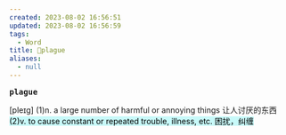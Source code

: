```yaml
---
created: 2023-08-02 16:56:51
updated: 2023-08-02 16:56:59
tags:
  - Word
title: 📖plague
aliases:
  - null
---
```


<pre><strong>plague</strong></pre>
[pleɪg]
(1)n. a large number of harmful or annoying things 让⼈讨厌的东⻄<mark style="background: #ABF7F7A6;">(2)v. to cause constant or repeated trouble, illness, etc. 困扰，纠缠</mark>
